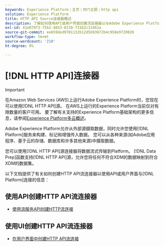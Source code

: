 ```yaml
---
keywords: Experience Platform；主页；热门主题；http api
solution: Experience Platform
title: HTTP API Source连接器概述
description: 了解如何使用API或用户界面创建流连接器以与Adobe Experience Platform连接。
exl-id: 41e079f3-75b2-4033-8138-73162c31461a
source-git-commit: ee659ded9701132b12d5b93672b4c958e9720028
workflow-type: tm+mt
source-wordcount: '210'
ht-degree: 0%

---
```


# [!DNL HTTP API]连接器

>[!IMPORTANT]
>
>在Amazon Web Services (AWS)上运行Adobe Experience Platform时，您现在可以使用[!DNL HTTP API]源。 在AWS上运行的Experience Platform当前仅对有限数量的客户可用。 要了解有关支持的Experience Platform基础架构的更多信息，请参阅[Experience Platform多云概述](../../../landing/multi-cloud.md)。

Adobe Experience Platform允许从外部源摄取数据，同时允许您使用[!DNL Platform]服务来构建、标记和增强传入数据。 您可以从各种来源(如Adobe应用程序、基于云的存储、数据库和许多其他来源)中摄取数据。

您可以使用[!DNL HTTP API]源连接器将数据流式传输到Platform。 [!DNL Data Prep]函数支持[!DNL HTTP API]源，允许您将任何不符合XDM的数据映射到符合XDM的数据集。

以下文档提供了有关如何创建HTTP API流连接器以使用API或用户界面与[!DNL Platform]连接的信息：

## 使用API创建HTTP API流连接器

- [使用流服务API创建HTTP流连接](../../tutorials/api/create/streaming/http.md)

## 使用UI创建HTTP API流连接器

- [在用户界面中创建HTTP API流连接](../../tutorials/ui/create/streaming/http.md)
